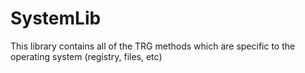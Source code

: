 # SystemLib
This library contains all of the TRG methods which are specific to the operating system (registry, files, etc)
